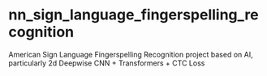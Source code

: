# nn_sign_language_fingerspelling_recognition
American Sign Language Fingerspelling Recognition project based on AI, particularly 2d Deepwise CNN + Transformers + CTC Loss
